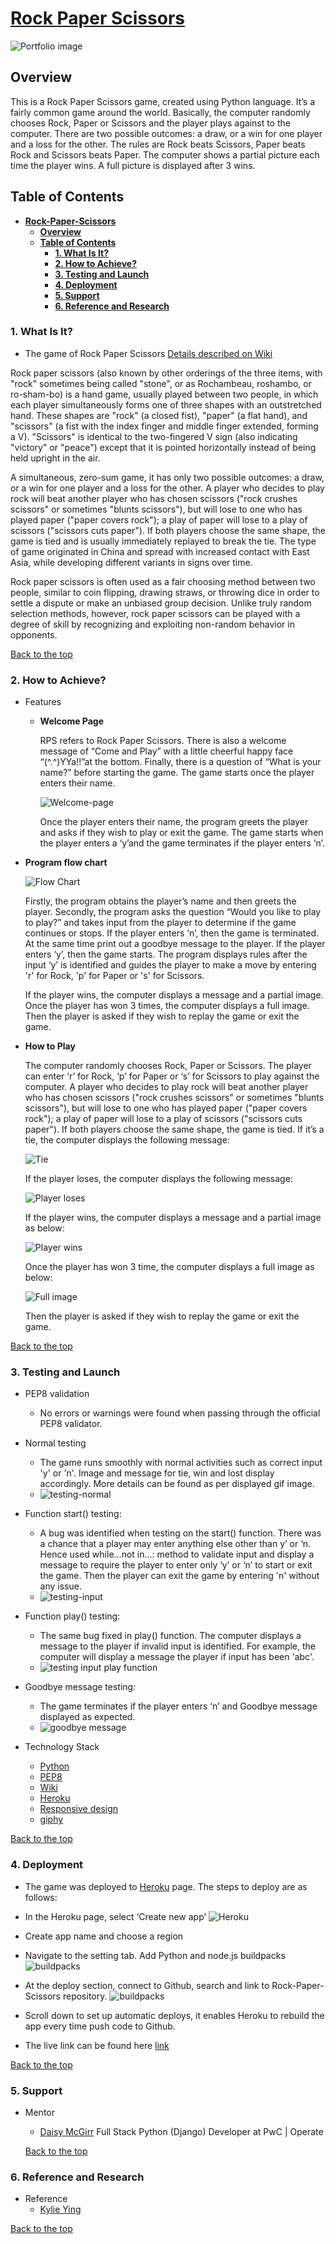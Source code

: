 # [**Rock Paper Scissors**](https://rack-paper-scissors.herokuapp.com/)

![Portfolio image](images/main-picture.jpg)

## **Overview**

This is a Rock Paper Scissors game, created using Python language. It’s a fairly common game around the world. Basically, the computer randomly chooses Rock, Paper or Scissors and the player plays against to the computer. There are two possible outcomes: a draw, or a win for one player and a loss for the other. The rules are Rock beats Scissors, Paper beats Rock and Scissors beats Paper. The computer shows a partial picture each time the player wins. A full picture is displayed after 3 wins.

## **Table of Contents**

- [**Rock-Paper-Scissors**](#overview)
  - [**Overview**](#overview)
  - [**Table of Contents**](#table-of-contents)
    - [**1. What Is It?**](#1-what-is-it)
    - [**2. How to Achieve?**](#2-how-to-achieve)
    - [**3. Testing and Launch**](#3-testing-and-launch)
    - [**4. Deployment**](#4-deployment)
    - [**5. Support**](#5-support)
    - [**6. Reference and Research**](#6-reference-and-research)

### **1. What Is It?**

- The game of Rock Paper Scissors
[Details described on Wiki](https://en.wikipedia.org/wiki/Rock_paper_scissors)

Rock paper scissors (also known by other orderings of the three items, with "rock" sometimes being called "stone", or as Rochambeau, roshambo, or ro-sham-bo) is a hand game, usually played between two people, in which each player simultaneously forms one of three shapes with an outstretched hand. These shapes are "rock" (a closed fist), "paper" (a flat hand), and "scissors" (a fist with the index finger and middle finger extended, forming a V). "Scissors" is identical to the two-fingered V sign (also indicating "victory" or "peace") except that it is pointed horizontally instead of being held upright in the air.

A simultaneous, zero-sum game, it has only two possible outcomes: a draw, or a win for one player and a loss for the other. A player who decides to play rock will beat another player who has chosen scissors ("rock crushes scissors" or sometimes "blunts scissors"), but will lose to one who has played paper ("paper covers rock"); a play of paper will lose to a play of scissors ("scissors cuts paper"). If both players choose the same shape, the game is tied and is usually immediately replayed to break the tie. The type of game originated in China and spread with increased contact with East Asia, while developing different variants in signs over time.

Rock paper scissors is often used as a fair choosing method between two people, similar to coin flipping, drawing straws, or throwing dice in order to settle a dispute or make an unbiased group decision. Unlike truly random selection methods, however, rock paper scissors can be played with a degree of skill by recognizing and exploiting non-random behavior in opponents.

[Back to the top](#overview)

### **2. How to Achieve?**

- Features

  - **Welcome Page**

    RPS refers to Rock Paper Scissors. There is also a welcome message of “Come and Play” with a little cheerful happy face “(^.^)YYa!!”at the bottom. Finally, there is a question of “What is your name?” before starting the game. The game starts once the player enters their name.

    ![Welcome-page](images/welcome-page.jpg)

    Once the player enters their name, the program greets the player and asks if they wish to play or exit the game. The game starts when the player enters a ‘y’and the game terminates if the player enters ‘n’.

- **Program flow chart**

    ![Flow Chart](images/flow-chart.jpg)

    Firstly, the program obtains the player’s name and then greets the player.
    Secondly, the program asks the question “Would you like to play to play?” and takes input from the player to determine if the game continues or stops. If the player enters ‘n’, then the game is terminated. At the same time print out a goodbye message to the player. If the player enters ‘y’, then the game starts.
    The program displays rules after the input ‘y’ is identified and guides the player to make a move by entering 'r' for Rock, 'p' for Paper or 's' for Scissors.

    If the player wins, the computer displays a message and a partial image. Once the player has won 3 times, the computer displays a full image. Then the player is asked if they wish to replay the game or exit the game.

- **How to Play**

    The computer randomly chooses Rock, Paper or Scissors. The player can enter ‘r’ for Rock, ‘p’ for Paper or ‘s’ for Scissors to play against the computer. A player who decides to play rock will beat another player who has chosen scissors ("rock crushes scissors" or sometimes "blunts scissors"), but will lose to one who has played paper ("paper covers rock"); a play of paper will lose to a play of scissors ("scissors cuts paper"). If both players choose the same shape, the game is tied.
    If it’s a tie, the computer displays the following message:

    ![Tie](images/tie.jpg)

    If the player loses, the computer displays the following message:

    ![Player loses](images/lost.jpg)

    If the player wins, the computer displays a message and a partial image as below:

    ![Player wins](images/win.jpg)

    Once the player has won 3 time, the computer displays a full image as below:

    ![Full image](images/full_image.jpg)

    Then the player is asked if they wish to replay the game or exit the game.

[Back to the top](#overview)

### 3. **Testing and Launch**

- PEP8 validation

  - No errors or warnings were found when passing through the official PEP8 validator.

- Normal testing
  - The game runs smoothly with normal activities such as correct input 'y' or 'n'. Image and message for tie, win and lost display accordingly. More details can be found as per displayed gif image.
  - ![testing-normal](images/testing-normal-30sec.gif)

- Function start() testing:
  - A bug was identified when testing on the start() function. There was a chance that a player may enter anything else other than y’ or ‘n. Hence used while…not in…: method to validate input and display a message to require the player to enter only ‘y’ or ‘n’ to start or exit the game. Then the player can exit the game by entering 'n' without any issue.
  - ![testing-input](images/input-validate.gif)

- Function play() testing:
  - The same bug fixed in play() function. The computer displays a message to the player if invalid input is identified. For example, the computer will display a message the player if input has been 'abc'.
  - ![testing input play function](images/input-validate-play-function.gif)

- Goodbye message testing:
  - The game terminates if the player enters ‘n’  and  Goodbye message displayed as expected.
  - ![goodbye message](images/goodbye-message.gif)

- Technology Stack
  - [Python](https://www.python.org/)
  - [PEP8](http://pep8online.com/)
  - [Wiki](https://www.wikipedia.org/)
  - [Heroku]( https://dashboard.heroku.com/apps)
  - [Responsive design](http://ami.responsivedesign.is/#)
  - [giphy](https://giphy.com/)

[Back to the top](#overview)

### 4. **Deployment**

- The game was deployed to [Heroku]( https://dashboard.heroku.com/apps) page. The steps to deploy are as follows:

- In the Heroku page, select ‘Create new app’
![Heroku](images/Heroku.jpg)

- Create app name and choose a region

- Navigate to the setting tab. Add Python and node.js buildpacks
![buildpacks](images/buildpacks.png)

- At the deploy section, connect to Github, search and link to Rock-Paper-Scissors repository.
![buildpacks](images/github.jpg)

- Scroll down to set up automatic deploys, it enables Heroku to rebuild the app every time push code to Github.

- The live link can be found here [link]( https://rack-paper-scissors.herokuapp.com/)

[Back to the top](#overview)

### 5. **Support**

- Mentor

  - [Daisy McGirr]( https://www.linkedin.com/in/daisy-mcgirr-4a3671173/)
  Full Stack Python (Django) Developer at PwC | Operate

  [Back to the top](#overview)

### 6. **Reference and Research**

- Reference
  - [Kylie Ying](https://www.youtube.com/watch?v=xRlN8CFJwAM&ab_channel=KylieYing)

[Back to the top](#overview)
